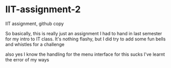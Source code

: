 # IIT-assignment-2
IIT assignment, github copy

So basically, this is really just an assignment I had to hand in last semester for my intro to IT class. It's nothing flashy, but I did try to add some fun bells and whistles for a challenge

also yes I know the handling for the menu interface for this sucks I've learnt the error of my ways 
